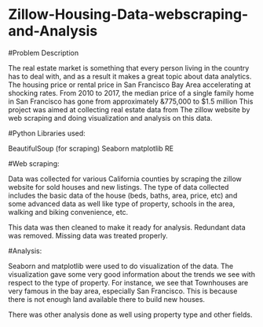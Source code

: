 # Zillow-Housing-Data-webscraping-and-Analysis 

#Problem Description


The real estate market is something that every person living in the country has to deal with, and as a result it makes a great topic about data analytics. The housing price or rental price in San Francisco Bay Area accelerating at shocking rates. From 2010 to 2017, the median price of a single family home in San Francisco has gone from approximately &775,000 to $1.5 million
This project was aimed at collecting real estate data from The zillow website by web scraping and doing visualization and analysis on this data.

#Python Libraries used:

 BeautifulSoup (for scraping)
 Seaborn
 matplotlib
 RE

#Web scraping:

Data was collected for various California counties by scraping the zillow website for sold houses and new listings. The type of data collected includes the basic data of the house (beds, baths, area, price, etc) and some advanced data as well like type of property, schools in the area, walking and biking convenience, etc.

This data was then cleaned to make it ready for analysis. Redundant data was removed. Missing data was treated properly.

#Analysis:

Seaborn and matplotlib were used to do visualization of the data. The visualization gave some very good information about the trends we see with respect to the type of property. For instance, we see that Townhouses are very famous in the bay area, especially San Francisco. This is because there is not enough land available there to build new houses.

There was other analysis done as well using property type and other fields.
